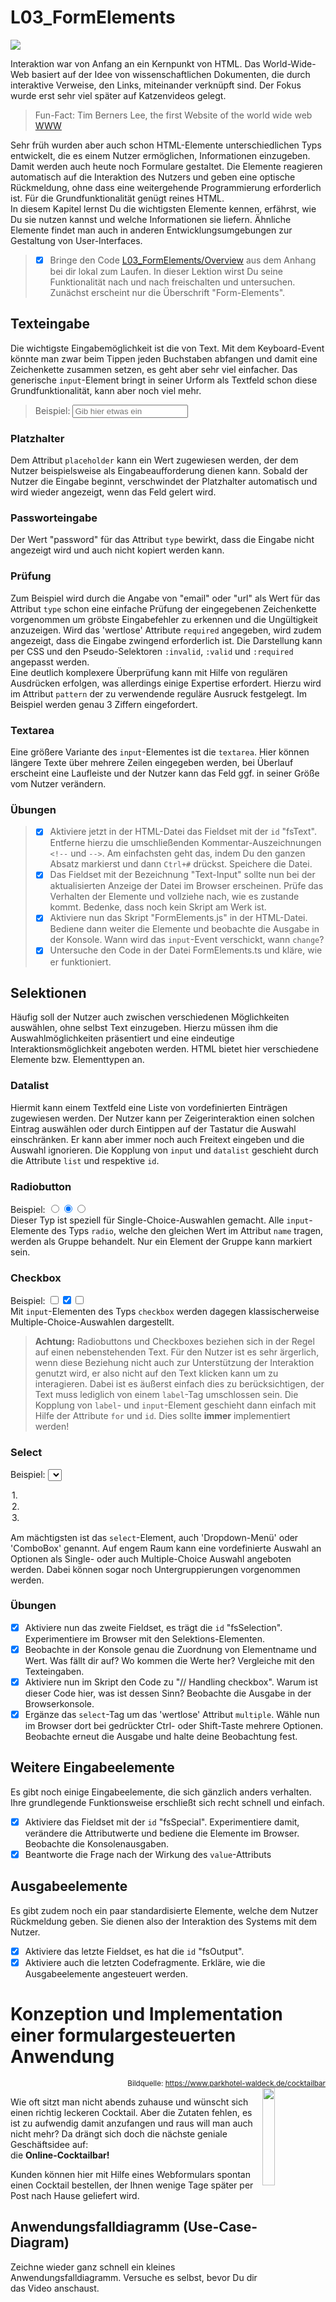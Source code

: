 # L03_FormElements
<img src="Material/PassierscheinA38.png">  

Interaktion war von Anfang an ein Kernpunkt von HTML. Das World-Wide-Web basiert auf der Idee von wissenschaftlichen Dokumenten, die durch interaktive Verweise, den Links, miteinander verknüpft sind. Der Fokus wurde erst sehr viel später auf Katzenvideos gelegt.

> Fun-Fact: Tim Berners Lee, the first Website of the world wide web [WWW](http://line-mode.cern.ch/www/hypertext/WWW/TheProject.html)  

Sehr früh wurden aber auch schon HTML-Elemente unterschiedlichen Typs entwickelt, die es einem Nutzer ermöglichen, Informationen einzugeben. Damit werden auch heute noch Formulare gestaltet. Die Elemente reagieren automatisch auf die Interaktion des Nutzers und geben eine optische Rückmeldung, ohne dass eine weitergehende Programmierung erforderlich ist. Für die Grundfunktionalität genügt reines HTML.  
In diesem Kapitel lernst Du die wichtigsten Elemente kennen, erfährst, wie Du sie nutzen kannst und welche Informationen sie liefern. Ähnliche Elemente findet man auch in anderen Entwicklungsumgebungen zur Gestaltung von User-Interfaces.  

> - [x] Bringe den Code [L03_FormElements/Overview](https://github.com/JirkaDellOro/EIA2-Inverted/tree/master/X01_Appendix/Code/Overview/L03_FormElements) aus dem Anhang bei dir lokal zum Laufen. In dieser Lektion wirst Du seine Funktionalität nach und nach freischalten und untersuchen. Zunächst erscheint nur die Überschrift "Form-Elements".

## Texteingabe
Die wichtigste Eingabemöglichkeit ist die von Text. Mit dem Keyboard-Event könnte man zwar beim Tippen jeden Buchstaben abfangen und damit eine Zeichenkette zusammen setzen, es geht aber sehr viel einfacher. Das generische `input`-Element bringt in seiner Urform als Textfeld schon diese Grundfunktionalität, kann aber noch viel mehr.  
> Beispiel: <input type="text" placeholder="Gib hier etwas ein" required>
### Platzhalter
Dem Attribut `placeholder` kann ein Wert zugewiesen werden, der dem Nutzer beispielsweise als Eingabeaufforderung dienen kann. Sobald der Nutzer die Eingabe beginnt, verschwindet der Platzhalter automatisch und wird wieder angezeigt, wenn das Feld gelert wird.
### Passworteingabe
Der Wert "password" für das Attribut `type` bewirkt, dass die Eingabe nicht angezeigt wird und auch nicht kopiert werden kann. 
### Prüfung
Zum Beispiel wird durch die Angabe von "email" oder "url" als Wert für das Attribut `type` schon eine einfache Prüfung der eingegebenen Zeichenkette vorgenommen um gröbste Eingabefehler zu erkennen und die Ungültigkeit anzuzeigen. Wird das 'wertlose' Attribute `required` angegeben, wird zudem angezeigt, dass die Eingabe zwingend erforderlich ist. Die Darstellung kann per CSS und den Pseudo-Selektoren `:invalid`, `:valid` und `:required` angepasst werden.  
Eine deutlich komplexere Überprüfung kann mit Hilfe von regulären Ausdrücken erfolgen, was allerdings einige Expertise erfordert. Hierzu wird im Attribut `pattern` der zu verwendende reguläre Ausruck festgelegt. Im Beispiel werden genau 3 Ziffern eingefordert.
### Textarea
Eine größere Variante des `input`-Elementes ist die `textarea`. Hier können längere Texte über mehrere Zeilen eingegeben werden, bei Überlauf erscheint eine Laufleiste und der Nutzer kann das Feld ggf. in seiner Größe vom Nutzer verändern.  
### Übungen
> - [x] Aktiviere jetzt in der HTML-Datei das Fieldset mit der `id` "fsText". Entferne hierzu die umschließenden Kommentar-Auszeichnungen `<!--` und `-->`. Am einfachsten geht das, indem Du den ganzen Absatz markierst und dann `Ctrl+#` drückst. Speichere die Datei.
> - [x] Das Fieldset mit der Bezeichnung "Text-Input" sollte nun bei der aktualisierten Anzeige der Datei im Browser erscheinen. Prüfe das Verhalten der Elemente und vollziehe nach, wie es zustande kommt. Bedenke, dass noch kein Skript am Werk ist.  
> - [x] Aktiviere nun das Skript "FormElements.js" in der HTML-Datei. Bediene dann weiter die Elemente und beobachte die Ausgabe in der Konsole. Wann wird das `input`-Event verschickt, wann `change`?
> - [x] Untersuche den Code in der Datei FormElements.ts und kläre, wie er funktioniert.  

## Selektionen
Häufig soll der Nutzer auch zwischen verschiedenen Möglichkeiten auswählen, ohne selbst Text einzugeben. Hierzu müssen ihm die Auswahlmöglichkeiten präsentiert und eine eindeutige Interaktionsmöglichkeit angeboten werden. HTML bietet hier verschiedene Elemente bzw. Elementtypen an.  

### Datalist
Hiermit kann einem Textfeld eine Liste von vordefinierten Einträgen zugewiesen werden. Der Nutzer kann per Zeigerinteraktion einen solchen Eintrag auswählen oder durch Eintippen auf der Tastatur die Auswahl einschränken. Er kann aber immer noch auch Freitext eingeben und die Auswahl ignorieren. Die Kopplung von `input` und `datalist` geschieht durch die Attribute `list` und respektive `id`.  

### Radiobutton
Beispiel: <input type="radio" name="radio"><input type="radio" name="radio" checked><input type="radio" name="radio">  
Dieser Typ ist speziell für Single-Choice-Auswahlen gemacht. Alle `input`-Elemente des Typs `radio`, welche den gleichen Wert im Attribut `name` tragen, werden als Gruppe behandelt. Nur ein Element der Gruppe kann markiert sein.  

### Checkbox
Beispiel: <input type="checkbox"><input type="checkbox" checked><input type="checkbox" id="c3">  
Mit `input`-Elementen des Typs `checkbox` werden dagegen klassischerweise Multiple-Choice-Auswahlen dargestellt.  

> **Achtung:** Radiobuttons und Checkboxes beziehen sich in der Regel auf einen nebenstehenden Text. Für den Nutzer ist es sehr ärgerlich, wenn diese Beziehung nicht auch zur Unterstützung der Interaktion genutzt wird, er also nicht auf den Text klicken kann um zu interagieren. Dabei ist es äußerst einfach dies zu berücksichtigen, der Text muss lediglich von einem `label`-Tag umschlossen sein. Die Kopplung von `label`- und `input`-Element geschieht dann einfach mit Hilfe der Attribute `for` und `id`. Dies sollte **immer** implementiert werden!  

### Select
Beispiel: <select name="Select" id="select">
<option value="option1">1.</option>
<option value="option2" selected>2.</option>
<option value="option2" selected>3.</option>
</select>  

Am mächtigsten ist das `select`-Element, auch 'Dropdown-Menü' oder 'ComboBox' genannt. Auf engem Raum kann eine vordefinierte Auswahl an Optionen als Single- oder auch Multiple-Choice Auswahl angeboten werden. Dabei können sogar noch Untergruppierungen vorgenommen werden.  

### Übungen
- [x] Aktiviere nun das zweite Fieldset, es trägt die `id` "fsSelection". Experimentiere im Browser mit den Selektions-Elementen.
- [x] Beobachte in der Konsole genau die Zuordnung von Elementname und Wert. Was fällt dir auf? Wo kommen die Werte her? Vergleiche mit den Texteingaben.
- [x] Aktiviere nun im Skript den Code zu "// Handling checkbox". Warum ist dieser Code hier, was ist dessen Sinn? Beobachte die Ausgabe in der Browserkonsole.
- [x] Ergänze das `select`-Tag um das 'wertlose' Attribut `multiple`. Wähle nun im Browser dort bei gedrückter Ctrl- oder Shift-Taste mehrere Optionen. Beobachte erneut die Ausgabe und halte deine Beobachtung fest.

## Weitere Eingabeelemente
Es gibt noch einige Eingabeelemente, die sich gänzlich anders verhalten. Ihre grundlegende Funktionsweise erschließt sich recht schnell und einfach.  

- [x] Aktiviere das Fieldset mit der `id` "fsSpecial". Experimentiere damit, verändere die Attributwerte und bediene die Elemente im Browser. Beobachte die Konsolenausgaben.
- [x] Beantworte die Frage nach der Wirkung des `value`-Attributs  

## Ausgabeelemente
Es gibt zudem noch ein paar standardisierte Elemente, welche dem Nutzer Rückmeldung geben. Sie dienen also der Interaktion des Systems mit dem Nutzer.

- [x] Aktiviere das letzte Fieldset, es hat die `id` "fsOutput". 
- [x] Aktiviere auch die letzten Codefragmente. Erkläre, wie die Ausgabeelemente angesteuert werden.  

# Konzeption und Implementation einer formulargesteuerten Anwendung  

<figcaption align="right"><small>Bildquelle: <a href="https://www.parkhotel-waldeck.de/cocktailbar">https://www.parkhotel-waldeck.de/cocktailbar</a></small></figcaption>
<img src="Material/Cocktail.jpg" width="20%" align="right">

Wie oft sitzt man nicht abends zuhause und wünscht sich einen richtig leckeren Cocktail. Aber die Zutaten fehlen, es ist zu aufwendig damit anzufangen und raus will man auch nicht mehr? Da drängt sich doch die nächste geniale Geschäftsidee auf:  
die **Online-Cocktailbar!**  

Kunden können hier mit Hilfe eines Webformulars spontan einen Cocktail bestellen, der Ihnen wenige Tage später per Post nach Hause geliefert wird. 

## Anwendungsfalldiagramm (Use-Case-Diagram)
Zeichne wieder ganz schnell ein kleines Anwendungsfalldiagramm. Versuche es selbst, bevor Du dir das Video anschaust.  

|Hier erscheint jetzt ein Video|
|-
|Zweigeteilt 
|1. groß das Diagramm, das von Hand gezeichnet wird, 
|2. Jirkas sprechender Kopf  

>Inhalt: die Erstellung des Diagramms mit den Anwendungsfällen  
> - Anwendung starten
> - Cocktail zusammenstellen
>   - Folgefall: aktuellen Zustand anzeigen
> - Bestellung prüfen  

## Skizze: User-Interface 
Das User-Interface wird nun schon ein wenig komplexer. Erstelle eine Skizze und überlege, welche Tags, Attribute und Listener Du brauchst. Investiere ein wenig Zeit um selbst einen ersten Entwurf zu gestalten, bevor Du das Video anschaust.

|Hier erscheint jetzt ein Video|
|-
|Dreigeteilt 
|1. groß die Skizze, die von Hand gezeichnet wird, 
|2. klein das Use-Case-Diagramm
|3. klein Jirkas sprechender Kopf  

> Inhalt:  
> - Überschrift (h1)
> - Ein Feld mit Handlungsanweisung (p)
> - links ein Feld mit den Formularelementen
    - erhält change-Listener
>   - als kleines Gimmick ein Slider für die Füllmenge und einen gedrehten Progressbar zur Anzeige derselben.
>      - erhält input-Listener
> - rechts ein Feld mit der Zusammenfassung

## Aktivitätsdiagramme
Nun ist schon grob konzipiert, was geschehen soll und wie sich das darstellt. Entwickle nun wieder ein Aktivitätsdiagramm mit dessen Hilfe Du festlegst, wie das Ganze funktioniert. Beginne wieder mit den Ereignissen und arbeite dich vom Groben ins Feine. Mach' dir am Anfang also noch nicht zu viele Gedanken über Details, sondern zerlege große Probleme in kleinere. Versuche es selbst, bevor Du das Video anschaust.

|Hier erscheint jetzt ein Video|
|-
|Dreigeteilt 
|1. groß die Aktivitätsdiagramme, die von Hand gezeichnet werden, 
|2. klein das Use-Case-Diagramm und die Skizze im Wechsel nach Bedarf
|3. klein Jirkas sprechender Kopf  

> Inhalt:  
> - die drei Signalempfange im Hauptprogramm bilden Startpunkte: 1. Load von Window, 2. Änderung im Formular, 3. Input am Slider
> - Beginn handleLoad, hier werden lediglich die anderen Listener installiert.
> - Dann 3. Input am Slider, wurde bereits in der Lektion genau so gemacht.
> - Dann 2. Formularänderung
>   - mögliche Strategien diskutieren
>     1. Events auswerten und eine Datenstruktur parallel halten
>     2. Bei jeder Änderung alte Bestellung verwerfen und komplett neu aus Formularzuständen aufbauen
>   - Strategie 2 wird verfolgt: viel simpler, leicht erweiterbar, Performance irrelevant
>   - Event ist dann irrelevant -> allgemeine Funktion displayOrder entwerfen, die von Eventhandler aufgerufen wird
> - Schließlich das Hauptprogramm, hier wird lediglich der load-Listener installiert

## Implementation
Versuche dich nun an der Implementation. Schaue dir das Video spätestens an, wenn Du dich an die Zusammenfassung der Bestellung machst. Hier gibt es noch einige Tipps.

|Hier erscheint jetzt ein Video|
|-
|Dreigeteilt 
|1. groß das Programm, das gerade getippt wird
|2. klein das Aktivitäts-Diagramm
|3. klein Jirkas sprechender Kopf  

> Inhalt:
> - handleLoad, handleChange und displayAmount sind trivial und werden recht schnell weggetippt.
> - in displayOrder werden verschiedene Ansätze diskutiert
>   1. Abfrage der Formularelemente unter Verwendung der bekannten Namen -> unflexibel
>   2. alle input-Elemente ermitteln und verarbeiten. Ausgabe zeigt, dass die Information ungünstig ist
>      - Radiobuttons sind nicht exklusiv
>      - Checkboxen können nicht direkt ausgewertet werden
>      - select-Element fehlt ganz
> - Recherche erforderlich!

# FormData
Javascript stellt einen einfache Mechanismus zur Verfügung um Formularelemente automatisch auszuwerten und auf die Ergebnisse zuzugreifen
## Name-Attribut
## for-of-loop
## Implementation  

|Hier erscheint jetzt ein Video|
|-
|Dreigeteilt 
|1. groß das Programm, das gerade getippt wird
|2. klein das Aktivitäts-Diagramm
|3. klein Jirkas sprechender Kopf  

> Inhalt:
> - Finale Implementation von displayOrder mit FormData
